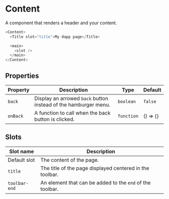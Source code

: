 # Content

A component that renders a header and your content.

```javascript
<Content>
  <Title slot="title">My dapp page</Title>

  <main>
    <slot />
  </main>
</Content>
```

## Properties

| Property | Description                                                     | Type      | Default  |
| -------- | --------------------------------------------------------------- | --------- |----------|
| `back`   | Display an arrowed `back` button instead of the hamburger menu. | `boolean` | `false`  |
| `onBack` | A function to call when the back button is clicked.             | `function`| () => {} |

## Slots

| Slot name     | Description                                               |
| ------------- | --------------------------------------------------------- |
| Default slot  | The content of the page.                                  |
| `title`       | The title of the page displayed centered in the toolbar.  |
| `toolbar-end` | An element that can be added to the `end` of the toolbar. |
